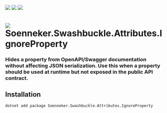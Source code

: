 ﻿[![](https://img.shields.io/nuget/v/soenneker.swashbuckle.attributes.ignoreproperty.svg?style=for-the-badge)](https://www.nuget.org/packages/soenneker.swashbuckle.attributes.ignoreproperty/)
[![](https://img.shields.io/github/actions/workflow/status/soenneker/soenneker.swashbuckle.attributes.ignoreproperty/publish-package.yml?style=for-the-badge)](https://github.com/soenneker/soenneker.swashbuckle.attributes.ignoreproperty/actions/workflows/publish-package.yml)
[![](https://img.shields.io/nuget/dt/soenneker.swashbuckle.attributes.ignoreproperty.svg?style=for-the-badge)](https://www.nuget.org/packages/soenneker.swashbuckle.attributes.ignoreproperty/)

# ![](https://user-images.githubusercontent.com/4441470/224455560-91ed3ee7-f510-4041-a8d2-3fc093025112.png) Soenneker.Swashbuckle.Attributes.IgnoreProperty
### Hides a property from OpenAPI/Swagger documentation without affecting JSON serialization. Use this when a property should be used at runtime but not exposed in the public API contract.

## Installation

```
dotnet add package Soenneker.Swashbuckle.Attributes.IgnoreProperty
```
